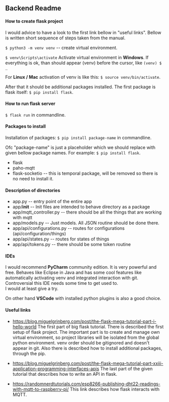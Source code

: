 ## **Backend Readme**

#### **How to create flask project**
I would advice to have a look to the first link bellow in "useful links". 
Bellow is written short sequence of steps taken from the manual.

`$ python3 -m venv venv` -- create virtual environment.

`$ venv\Scripts\activate` Activate virtual environment in **Windows**. 
If everything is ok, than should appear (venv) before the cursor, like `(venv) $ _`

For **Linux / Mac** activation of venv is like this: `$ source venv/bin/activate`.

After that it should be additional packages installed. The first package is flask itself: `$ pip install flask`.

#### **How to run flask server**
`$ flask run` in commandline. 

#### **Packages to install**
Installation of packages: `$ pip install package-name` in commandline.

Ofc "package-name" is just a placeholder which we should replace with given bellow package names. For example: `$ pip install flask`.
* flask
* paho-mqtt
* flask-socketio -- this is temporal package, will be removed so there is no need to install it.

#### **Description of directories**
* app.py -- entry point of the entire app
* app/__init__ -- Init files are intended to behave directory as a package 
* app/mqtt_controller.py -- there should be all the things that are working with mqtt
* app/models.py -- Just models. All JSON routine should be done there.
* app/api/configurations.py -- routes for configurations (api/configuration/things)
* app/api/states.py -- routes for states of things
* app/api/tokens.py -- there should be some token routine

#### **IDEs**
I would recommend **PyCharm** community edition. It is very powerful and free. 
Behaves like Eclipse in Java and has some cool features like automatically activating venv and integrated interaction with git.  
Controversial this IDE needs some time to get used to.  
I would at least give a try.

On other hand **VSCode** with installed python plugins is also a good choice.

#### **Useful links**

* https://blog.miguelgrinberg.com/post/the-flask-mega-tutorial-part-i-hello-world
The first part of big flask tutorial. There is described the first setup of flask project.
The important part is to create and manage own virtual environment, so project libraries will be isolated from the global
python environment. venv order should be gitignored and doesn't appear in git.
Also there is described how to install additional packages, through the pip.

* https://blog.miguelgrinberg.com/post/the-flask-mega-tutorial-part-xxiii-application-programming-interfaces-apis
The last part of the given tutorial that describes how to write an API in flask.

* https://randomnerdtutorials.com/esp8266-publishing-dht22-readings-with-mqtt-to-raspberry-pi/
This link describes how flask interacts with MQTT.
  